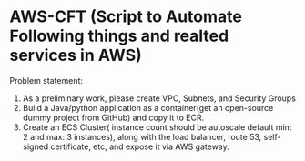 # AWS-CFT (Script to Automate Following things and realted services in AWS)
Problem statement:
1. As a preliminary work, please create VPC, Subnets, and Security Groups
2. Build a Java/python application as a container(get an open-source dummy project from GitHub) and copy it to ECR.
3. Create an ECS Cluster( instance count should be autoscale default min: 2 and max: 3 instances), along with the load balancer, route 53, self-signed certificate, etc, and expose it via AWS gateway.
